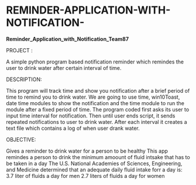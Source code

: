 # REMINDER-APPLICATION-WITH-NOTIFICATION-
**Reminder_Application_with_Notification_Team87**

PROJECT :

A simple python program based notification reminder which remindes the user to drink water after certain interval of time. 

DESCRIPTION:

This program will track time and show you notification after a brief period of time to remind you to drink water. We are going to use time, win10Toast, date time  modules to show the notification and the time module to run the module after a fixed period of time.
The program coded first asks its user to input time interval for notification. Then until user ends script, it sends repeated notifications to user to drink water. After each interval it creates a text file which contains a log of when user drank water.

OBJECTIVE:

Gives a reminder to drink water for a person to be healthy
This app remindes a person to drink the minimum amoount of fluid intsake that has to be taken in a day
The U.S. National Academies of Sciences, Engineering, and Medicine determined that an adequate daily fluid intake forr a day is:
 3.7 liter of fluids a day for men 
2.7 liters of fluids a day for women

